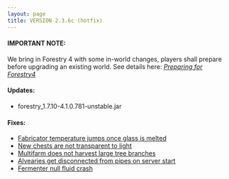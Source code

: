 ```yaml
---
layout: page
title: VERSION 2.3.6c (hotfix)
---
```


#### IMPORTANT NOTE:
We bring in Forestry 4 with some in-world changes, players shall prepare before upgrading an existing world.
See details here: [_Preparing for Forestry4_](https://github.com/Beyond-Reality/BeyondRealityModPack/issues/323)

#### Updates:

* forestry_1.7.10-4.1.0.781-unstable.jar

#### Fixes:

* [Fabricator temperature jumps once glass is melted](https://github.com/ForestryMC/ForestryMC/issues/913)
* [New chests are not transparent to light](https://github.com/ForestryMC/ForestryMC/issues/918)
* [Multifarm does not harvest large tree branches](https://github.com/ForestryMC/ForestryMC/issues/922)
* [Alvearies get disconnected from pipes on server start](https://github.com/ForestryMC/ForestryMC/issues/923)
* [Fermenter null fluid crash](https://github.com/ForestryMC/ForestryMC/issues/925)
